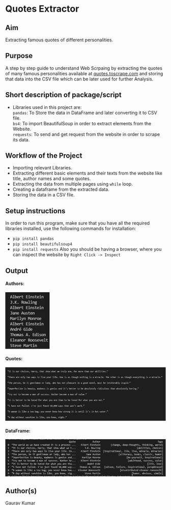# **Quotes Extractor**

## **Aim**

Extracting famous quotes of different personalities.

## **Purpose**

A step by step guide to understand Web Scrpaing by extracting the quotes of many famous personalities available at [quotes.toscrape.com](https://quotes.toscrape.com/) and storing that data into the CSV file which can be later used for further Analysis.

## **Short description of package/script**

- Libraries used in this project are:<br>
    ```pandas```: To Store the data in DataFrame and later converting it to CSV file.<br>
    ```bs4```: To import BeautifulSoup in order to extract elements from the Website.<br>
    ```requests```: To send and get request from the website in order to scrape its data.


## **Workflow of the Project**

 - Importing relevant Libraries.
 - Extracting different basic elements and their texts from the website like title, author names and some quotes.
 - Extracting the data from multiple pages using ```while``` loop.
 - Creating a dataframe from the extracted data.
 - Storing the data in a CSV file.

## **Setup instructions**

In order to run this program, make sure that you have all the required libraries installed, use the following commands for installation:<br>
 - ```pip install pandas```<br>
 - ```pip install beautifulsoup4```
 - ```pip install requests```
Also you should be having a browser, where you can inspect the website by ```Right Click -> Inspect```

## **Output**

#### **Authors:**
![Authors](Images/Authors.png)

#### **Quotes:**
![Quotes](Images/Quotes.png)

#### **DataFrame:**
![Dataframe](Images/DataFrame.png)

## **Author(s)**

Gaurav Kumar
